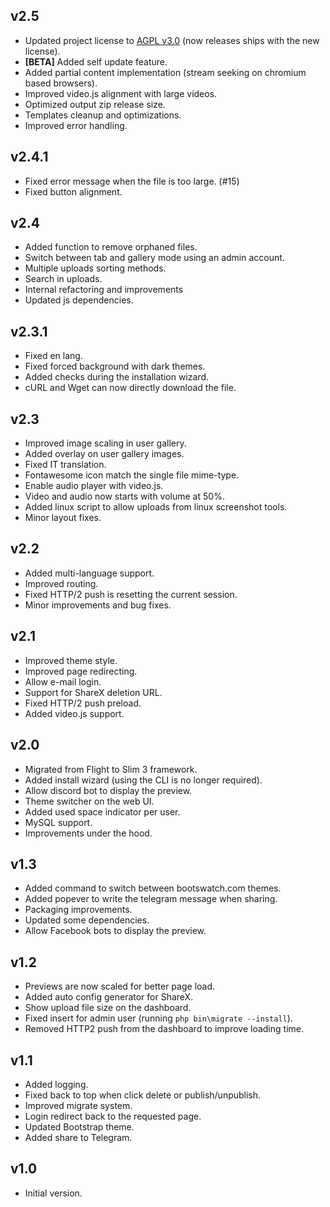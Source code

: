 ## v2.5
+ Updated project license to <a href="https://choosealicense.com/licenses/agpl-3.0/">AGPL v3.0</a> (now releases ships with the new license).
+ **[BETA]** Added self update feature.
+ Added partial content implementation (stream seeking on chromium based browsers).
+ Improved video.js alignment with large videos.
+ Optimized output zip release size.
+ Templates cleanup and optimizations.
+ Improved error handling.

## v2.4.1
+ Fixed error message when the file is too large. (#15)
+ Fixed button alignment.

## v2.4
+ Added function to remove orphaned files.
+ Switch between tab and gallery mode using an admin account.
+ Multiple uploads sorting methods.
+ Search in uploads.
+ Internal refactoring and improvements
+ Updated js dependencies.

## v2.3.1
+ Fixed en lang.
+ Fixed forced background with dark themes.
+ Added checks during the installation wizard.
+ cURL and Wget can now directly download the file.

## v2.3
+ Improved image scaling in user gallery.
+ Added overlay on user gallery images.
+ Fixed IT translation.
+ Fontawesome icon match the single file mime-type.
+ Enable audio player with video.js.
+ Video and audio now starts with volume at 50%.
+ Added linux script to allow uploads from linux screenshot tools.
+ Minor layout fixes.

## v2.2
+ Added multi-language support.
+ Improved routing.
+ Fixed HTTP/2 push is resetting the current session.
+ Minor improvements and bug fixes.

## v2.1
+ Improved theme style.
+ Improved page redirecting.
+ Allow e-mail login.
+ Support for ShareX deletion URL.
+ Fixed HTTP/2 push preload.
+ Added video.js support.

## v2.0
+ Migrated from Flight to Slim 3 framework.
+ Added install wizard (using the CLI is no longer required).
+ Allow discord bot to display the preview.
+ Theme switcher on the web UI.
+ Added used space indicator per user.
+ MySQL support.
+ Improvements under the hood.

## v1.3
+ Added command to switch between bootswatch.com themes.
+ Added popever to write the telegram message when sharing.
+ Packaging improvements.
+ Updated some dependencies.
+ Allow Facebook bots to display the preview.

## v1.2
+ Previews are now scaled for better page load.
+ Added auto config generator for ShareX.
+ Show upload file size on the dashboard.
+ Fixed insert for admin user (running `php bin\migrate --install`).
+ Removed HTTP2 push from the dashboard to improve loading time.

## v1.1
+ Added logging.
+ Fixed back to top when click delete or publish/unpublish.
+ Improved migrate system.
+ Login redirect back to the requested page.
+ Updated Bootstrap theme.
+ Added share to Telegram.

## v1.0
+ Initial version.
